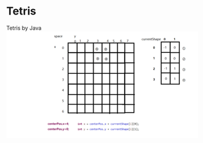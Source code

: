 # Tetris
Tetris by Java
![image](https://github.com/JacoobH/Tetris/blob/master/Image/updateSpace.png)
